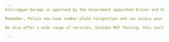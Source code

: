```yaml
---
Kilcreggan Garage is approved by the Government appointed Driver and Vehicle Standards Agency (DVSA). All MOT tests are completed by MOT testers approved by DVSA.

Remember, Police now have number plate recognition and can access your vehicle details instantly! If you don’t have an MOT it also invalidates your insurance.

We also offer a wide range of services, besides MOT Testing, this includes servicing, diagnostics & repairs. For more information, please feel free to give us a call.

---
```

